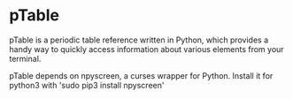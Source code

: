 # pTable

pTable is a periodic table reference written in Python, which provides a handy way to quickly access information about various elements from your terminal.


pTable depends on npyscreen, a curses wrapper for Python. Install it for python3 with 'sudo pip3 install npyscreen'


